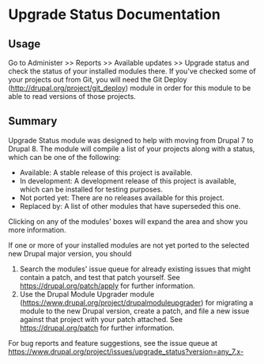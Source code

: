 # Upgrade Status Documentation

## Usage

Go to Administer >> Reports >> Available updates >> Upgrade status and check the status of your installed modules there. If you've checked some of your projects out from Git, you will need the Git Deploy (http://drupal.org/project/git_deploy) module in order for this module to be
able to read versions of those projects.

## Summary

Upgrade Status module was designed to help with moving from Drupal 7 to Drupal 8. The module will compile a list of your projects along with a status, which can be one of the following:

* Available: A stable release of this project is available.
* In development: A development release of this project is available, which can be installed for testing purposes.
* Not ported yet: There are no releases available for this project.
* Replaced by: A list of other modules that have superseded this one.

Clicking on any of the modules' boxes will expand the area and show you more information.

If one or more of your installed modules are not yet ported to the selected new Drupal
major version, you should

1. Search the modules' issue queue for already existing issues that might contain a patch, and test that patch yourself. See https://drupal.org/patch/apply for further information.
1. Use the Drupal Module Upgrader module (https://www.drupal.org/project/drupalmoduleupgrader) for migrating a module to the new Drupal version, create a patch, and file a new issue against that project with your patch attached. See https://drupal.org/patch for further information.

For bug reports and feature suggestions, see the issue queue at https://www.drupal.org/project/issues/upgrade_status?version=any_7.x-